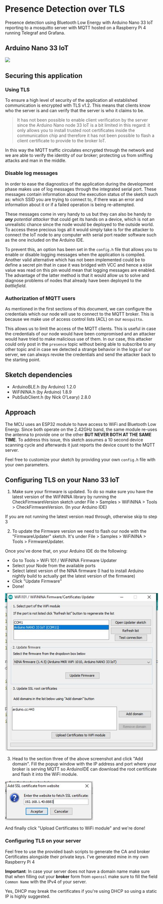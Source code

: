 # Presence Detection over TLS
Presence detection using Bluetooth Low Energy with Arduino Nano 33 IoT reporting to a mosquitto server with MQTT hosted on a Raspberry Pi 4 running Telegraf and Grafana.



## Arduino Nano 33 IoT

<img src="https://store-cdn.arduino.cc/uni/catalog/product/cache/1/image/500x375/f8876a31b63532bbba4e781c30024a0a/a/b/abx00027_iso_1.jpg">

## Securing this application

 
### Using TLS
To ensure a high level of security of the application all established communication is encrypted with TLS
v1.2. This means that clients know who the server is and can verify that the server is who it claims
to be.
 
> It has not been possible to enable client verification by the server since the Arduino Nano node
33 IoT is a bit limited in this regard: it only allows you to install trusted root certificates inside the
communication chip and therefore it has not been possible to flash a client certificate to provide to the broker
IoT.
 
In this way the MQTT traffic circulates encrypted through the network and we are able to verify the
identity of our broker; protecting us from sniffing attacks and man in the middle.
 
### Disable log messages
In order to ease the diagnostics of the application during the development phase makes use of log messages
through the integrated serial port. These messages contain information about the execution status of the
sketch such as: which SSID you are trying to connect to, if there was an error and information about
it or if a failed operation is being re-attempted.
 
These messages come in very handy to us but they can also be handy _to **any** potential attacker_
that could get its hands on a device, which is not an unrealistic chance since the node would be deployed to the outside world. 
To access these precious logs all it would simply take is for the attacker to connect the IoT node to any computer with serial port reader software such as the one 
included on the Arduino IDE.
 
To prevent this, an option has been set in the `config.h` file that allows you to enable or disable
logging messages when the application is compiled. Another valid alternative which has not been implemented
could be to define a secret pin that in case it was bridged with VCC and hence a `HIGH` value  was read on this pin would mean that logging messages are enabled. The advantage of the latter method is that it would allow us to solve and diagnose problems of nodes that already have been deployed to the _battlefield_.
 
### Authorization of MQTT users
As mentioned in the first sections of this document, we can configure the credentials which our node will use to connect to the MQTT broker. This is because we make use of access control lists (ACL) on our `mosquitto`.
 
This allows us to limit the access of the MQTT clients. This is useful in case the credentials of our node would have been compromised and an attacker would have tried to make malicious use of them. In our case, this attacker could only post in the `presence` topic without being able to subscribe to any other topic and in case we detected a strange behavior in the logs of our server, we can always revoke the credentials and send the attacker back to the starting point.


## Sketch dependencies
* ArduinoBLE.h (by Arduino) 1.2.0
* WiFiNINA.h (by Arduino) 1.8.9
* PubSubClient.h (by Nick O'Leary) 2.8.0

## Approach

The MCU uses an ESP32 module to have access to WiFi and Bluetooth Low Energy.
Since both operate on the 2.42GHz band, the same module re-uses the antenna to provide one or the other **BUT NEVER BOTH AT THE SAME TIME**.
To address this issue, this sketch assumes a 10 second device scanning cycle and afterwards it just reports the device count to the MQTT server.


Feel free to customize your sketch by providing your own `config.h` file with your own parameters.

## Configuring TLS on your Nano 33 IoT

1. Make sure your firmware is updated. To do so make sure you have the latest version of the WiFiNINA library by running the CheckFirmwareVersion sketch under File > Samples > WiFiNINA > Tools > CheckFirmwareVersion. (In your Arduino IDE)

If you are not running the latest version read through, otherwise skip to step 3

2. To update the Firmware version we need to flash our node with the "FirmwareUpdater" sketch. It's under File > Samples > WiFiNINA > Tools > FirmwareUpdater.

Once you've done that, on your Arduino IDE do the following:
* Go to Tools > WiFi 101 / WiFiNINA Firmware Updater
* Select your Node from the available ports
* Select latest version of the NINA firmware (I had to install Arduino nightly build to actually get the latest version of the firmware)
* Click "Update Firmware"
* Done!

<img src="firmwareupdate.JPG">

3. Head to the section three of the above screenshot and click "Add domain". Fill the popup window with the IP address and port where your broker is serving MQTT so ArduinoIDE can download the root certificate and flash it into the WiFi module.

<img src="cert_addr.JPG">

And finally click "Upload Certificates to WiFi module" and we're done!

### Configuring TLS on your server

Feel free to use the provided bash scripts to generate the CA and broker Certificates alongside their private keys. I've generated mine in my own Raspberry Pi 4

**Important**: In case your server does not have a domain name make sure that when filling out your **broker** form from `openssl` make sure to fill the field `Common Name` with the IPv4 of your server.

Yes, DHCP may break the certificates if you're using DHCP so using a static IP is highly suggested.
